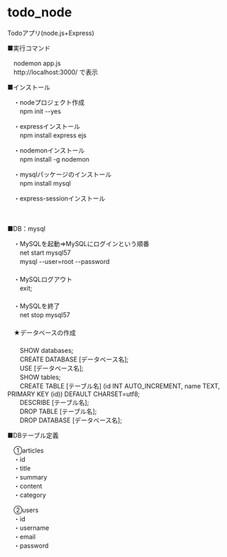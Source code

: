 # todo_node
Todoアプリ(node.js+Express)

■実行コマンド

　nodemon app.js <br>
　http://localhost:3000/ で表示

■インストール

　・nodeプロジェクト作成<br>
　　npm init --yes

　・expressインストール<br>
　　npm install express ejs

　・nodemonインストール<br>
　　npm install -g nodemon<br>

　・mysqlパッケージのインストール<br>
　　npm install mysql

　・express-sessionインストール<br>

　

■DB：mysql

　・MySQLを起動⇒MySQLにログインという順番<br>
　　net start mysql57<br>
　　mysql --user=root --password<br>
　<br>
　・MySQLログアウト<br>
　　exit;<br>
　<br>
　・MySQLを終了<br>
　　net stop mysql57<br>
　<br>
　★データベースの作成<br>
　<br>
　　SHOW databases;<br>
　　CREATE DATABASE [データベース名];<br>
　　USE [データベース名];<br>
　　SHOW tables;<br>
　　CREATE TABLE [テーブル名] (id INT AUTO_INCREMENT, name TEXT, PRIMARY KEY (id)) DEFAULT CHARSET=utf8;<br>
　　DESCRIBE [テーブル名];<br>
　　DROP TABLE [テーブル名];<br>
　　DROP DATABASE [データベース名];<br>
 
■DBテーブル定義

　①articles<br>
 　・id<br>
 　・title<br>
 　・summary<br>
 　・content<br>
 　・category<br>
 
　②users<br>
 　・id<br>
 　・username<br>
 　・email<br>
 　・password<br>
 
 
